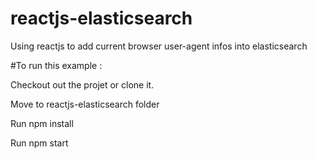 # reactjs-elasticsearch
Using reactjs to add current browser user-agent infos into elasticsearch

#To run this example :

Checkout out the projet or clone it.

Move to  reactjs-elasticsearch folder

Run npm install

Run npm start
